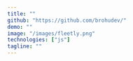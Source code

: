 ```yaml
---
title: ""
github: "https://github.com/brohudev/"
demo: ""
image: "/images/fleetly.png"
technologies: ["js"]
tagline: ""
---
```

